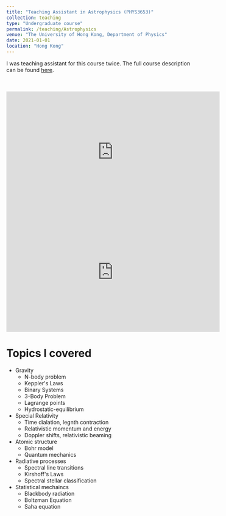 ```yaml
---
title: "Teaching Assistant in Astrophysics (PHYS3653)"
collection: teaching
type: "Undergraduate course"
permalink: /teaching/Astrophysics
venue: "The University of Hong Kong, Department of Physics"
date: 2021-01-01
location: "Hong Kong"
---
```

I was teaching assistant for this course twice. The full course description can be found <a href="https://webapp.science.hku.hk/sr4/servlet/enquiry?Type=Course&course_code=PHYS3653" target="_blank">here</a>. 
<div class="container">
  <br>
  <br>
<div class="row">
  <div class="col-sm-6">
    <div class="video-container">
    <iframe width="560" height="315" src="https://www.youtube.com/embed/SMKPKGW083c?controls=0" frameborder="0" allow="accelerometer; autoplay; encrypted-media; gyroscope; picture-in-picture" allowfullscreen></iframe>
    </div>
  </div>
  <div class="col-sm-6">
    <div class="video-container">
<iframe width="560" height="315" src="https://www.youtube.com/embed/DGQwd1_dpuc?controls=0" frameborder="0" allow="accelerometer; autoplay; encrypted-media; gyroscope; picture-in-picture" allowfullscreen></iframe>
    </div>
  </div>
</div>
</div>

Topics I covered
======
* Gravity
    * N-body problem
    * Keppler's Laws
    * Binary Systems
    * 3-Body Problem
    * Lagrange points
    * Hydrostatic-equilibrium
* Special Relativity
    * Time dialation, legnth contraction
    * Relativistic momentum and energy
    * Doppler shifts, relativistic beaming
*  Atomic structure
    * Bohr model
    * Quantum mechanics
*  Radiative processes 
    * Spectral line transitions
    * Kirshoff's Laws
    * Spectral stellar classification
* Statistical mechaincs
    * Blackbody radiation
    * Boltzman Equation
    * Saha equation 